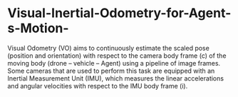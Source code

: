 # Visual-Inertial-Odometry-for-Agent-s-Motion-
Visual Odometry (VO) aims to continuously estimate the scaled pose (position and orientation) with respect to the camera body frame (c) of the moving body (drone – vehicle – Agent) using a pipeline of image frames. Some cameras that are used to perform this task are equipped with an Inertial Measurement Unit (IMU), which measures the linear accelerations and angular velocities with respect to the IMU body frame (i). 
